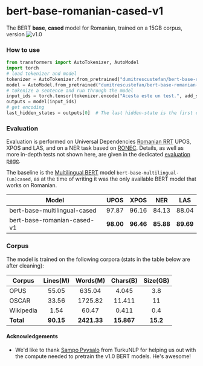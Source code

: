 # bert-base-romanian-cased-v1

The BERT **base**, **cased** model for Romanian, trained on a 15GB corpus, version ![v1.0](https://img.shields.io/badge/v1.0-21%20Apr%202020-ff6666)

### How to use

```python
from transformers import AutoTokenizer, AutoModel
import torch
# load tokenizer and model
tokenizer = AutoTokenizer.from_pretrained("dumitrescustefan/bert-base-romanian-cased-v1")
model = AutoModel.from_pretrained("dumitrescustefan/bert-base-romanian-cased-v1")
# tokenize a sentence and run through the model
input_ids = torch.tensor(tokenizer.encode("Acesta este un test.", add_special_tokens=True)).unsqueeze(0)  # Batch size 1
outputs = model(input_ids)
# get encoding
last_hidden_states = outputs[0]  # The last hidden-state is the first element of the output tuple
```

### Evaluation

Evaluation is performed on Universal Dependencies [Romanian RRT](https://universaldependencies.org/treebanks/ro_rrt/index.html) UPOS, XPOS and LAS, and on a NER task based on [RONEC](https://github.com/dumitrescustefan/ronec). Details, as well as more in-depth tests not shown here, are given in the dedicated [evaluation page](https://github.com/dumitrescustefan/Romanian-Transformers/tree/master/evaluation/README.md). 

The baseline is the [Multilingual BERT](https://github.com/google-research/bert/blob/master/multilingual.md) model ``bert-base-multilingual-(un)cased``, as at the time of writing it was the only available BERT model that works on Romanian.

| Model                          |  UPOS |  XPOS  |  NER  |  LAS  |
|--------------------------------|:-----:|:------:|:-----:|:-----:|
| bert-base-multilingual-cased   | 97.87 |  96.16 | 84.13 | 88.04 |
| bert-base-romanian-cased-v1    | **98.00** |  **96.46** | **85.88** | **89.69** |

### Corpus 

The model is trained on the following corpora (stats in the table below are after cleaning):

| Corpus    	| Lines(M) 	| Words(M) 	| Chars(B) 	| Size(GB) 	|
|-----------	|:--------:	|:--------:	|:--------:	|:--------:	|
| OPUS      	|   55.05  	|  635.04  	|   4.045  	|    3.8   	|
| OSCAR     	|   33.56  	|  1725.82 	|  11.411  	|    11    	|
| Wikipedia 	|   1.54   	|   60.47  	|   0.411  	|    0.4   	|
| **Total**     	|   **90.15**  	|  **2421.33** 	|  **15.867**  	|   **15.2**   	|

#### Acknowledgements

- We'd like to thank [Sampo Pyysalo](https://github.com/spyysalo) from TurkuNLP for helping us out with the compute needed to pretrain the v1.0 BERT models. He's awesome!
